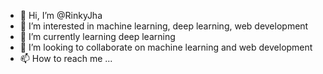 - 👋 Hi, I’m @RinkyJha
- 👀 I’m interested in  machine learning, deep learning, web development
- 🌱 I’m currently learning deep learning
- 💞️ I’m looking to collaborate on machine learning and web development
- 📫 How to reach me ...

<!---
RinkyJha/RinkyJha is a ✨ special ✨ repository because its `README.md` (this file) appears on your GitHub profile.
You can click the Preview link to take a look at your changes.
--->
